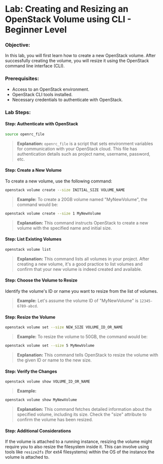 # Lab: Creating and Resizing an OpenStack Volume using CLI - Beginner Level

### Objective:
In this lab, you will first learn how to create a new OpenStack volume. After successfully creating the volume, you will resize it using the OpenStack command line interface (CLI).

### Prerequisites:
- Access to an OpenStack environment.
- OpenStack CLI tools installed.
- Necessary credentials to authenticate with OpenStack.

### Lab Steps:

#### Step: Authenticate with OpenStack

```bash
source openrc_file
```
> **Explanation:** `openrc_file` is a script that sets environment variables for communication with your OpenStack cloud. This file has authentication details such as project name, username, password, etc.

#### Step: Create a New Volume

To create a new volume, use the following command:

```bash
openstack volume create --size INITIAL_SIZE VOLUME_NAME
```
> **Example:** To create a 20GB volume named "MyNewVolume", the command would be:
```bash
openstack volume create --size 1 MyNewVolume
```
> **Explanation:** This command instructs OpenStack to create a new volume with the specified name and initial size.

#### Step: List Existing Volumes

```bash
openstack volume list
```
> **Explanation:** This command lists all volumes in your project. After creating a new volume, it's a good practice to list volumes and confirm that your new volume is indeed created and available.

#### Step: Choose the Volume to Resize

Identify the volume's ID or name you want to resize from the list of volumes.

> **Example:** Let's assume the volume ID of "MyNewVolume" is `12345-6789-abcd`.

#### Step: Resize the Volume

```bash
openstack volume set --size NEW_SIZE VOLUME_ID_OR_NAME
```
> **Example:** To resize the volume to 50GB, the command would be:
```bash
openstack volume set --size 5 MyNewVolume
```
> **Explanation:** This command tells OpenStack to resize the volume with the given ID or name to the new size.

#### Step: Verify the Changes

```bash
openstack volume show VOLUME_ID_OR_NAME
```
> **Example:**
```bash
openstack volume show MyNewVolume
```
> **Explanation:** This command fetches detailed information about the specified volume, including its size. Check the "size" attribute to confirm the volume has been resized.

#### Step: Additional Considerations

If the volume is attached to a running instance, resizing the volume might require you to also resize the filesystem inside it. This can involve using tools like `resize2fs` (for ext4 filesystems) within the OS of the instance the volume is attached to.